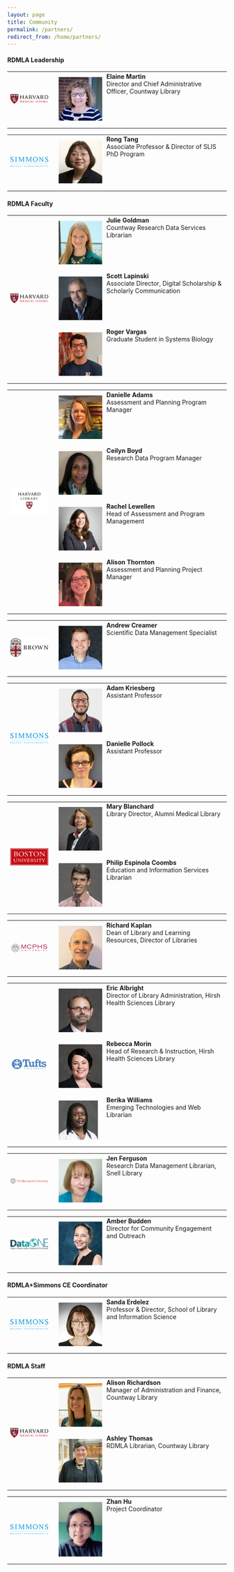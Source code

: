 ```yaml
---
layout: page
title: Community
permalink: /partners/
redirect_from: /home/partners/
---
```


#### RDMLA Leadership

<table>
  <tr><td rowspan="1" width="20%"><img src="/images/icons_logos/partner_institutions_logos/HMS.png" alt="Harvard Medical School Logo"></td>
    <td><div style="width:100px;float:left;margin:10px"><img src="/images/team-photos/2020-updates/Elaine-Martin.jpg" alt="Elaine Martin Photo"></div><div>     <b>Elaine Martin</b><br> Director and Chief Administrative Officer, Countway Library</div></td></tr>
</table>

<table>
<tr><td rowspan="1" width="20%"><img src="/images/icons_logos/partner_institutions_logos/simmons-college.png" alt="Simmons University Logo"></td>
    <td><div style="width:100px;float:left;margin:10px"><img src="/images/team-photos/2020-updates/Rong-Tang.jpg" alt="Rong Tang Photo"></div><div><b>Rong       Tang</b><br> Associate Professor & Director of SLIS PhD Program</div></td></tr>
</table>
 
#### RDMLA Faculty 

<table>
<tr><td rowspan="3" width="20%"><img src="/images/icons_logos/partner_institutions_logos/HMS.png" alt="Harvard Medical School Logo"></td>
 <td><div style="width:100px;float:left;margin:10px"><img src="/images/team-photos/2020-updates/julie-goldman.png" alt="Julie Goldman Photo"></div>    <div><b>Julie Goldman</b><br> Countway Research Data Services Librarian</div></td></tr>
 <tr><td><div style="width:100px;float:left;margin:10px"><img src="/images/team-photos/2020-updates/scott lapinski.png" alt="Scott Lapinski Photo"></div>    <div><b>Scott Lapinski</b><br>Associate Director, Digital Scholarship & Scholarly Communication</div></td></tr>
  <tr><td><div style="width:100px;float:left;margin:10px"><img src="/images/team-photos/2020-updates/roger_vargas.jpg" alt="Roger Vargas Photo"></div>    <div><b>Roger Vargas</b><br>Graduate Student in Systems Biology</div></td></tr>
</table>
  
<table>
  <tr><td rowspan="4" width="20%"><img src="/images/icons_logos/partner_institutions_logos/harvard-library.png" alt="Harvard Library Logo"></td>
    <td><div style="width:100px;float:left;margin:10px"><img src="/images/team-photos/2020-updates/danielle-adams.jpg" alt="Danielle Adams Photo"></div><div><b>Danielle Adams</b><br>Assessment and Planning Program Manager
</div></td></tr>
   <tr><td><div style="width:100px;float:left;margin:10px"><img src="/images/team-photos/2020-updates/ceilyn-boyd.jpg" alt="Ceilyn Boyd Photo"></div><div><b>Ceilyn Boyd</b><br> Research Data Program Manager</div></td></tr>
  <tr><td><div style="width:100px;float:left;margin:10px"><img src="/images/team-photos/2020-updates/rachel-lewellen.jpg" alt="Rachel Lewellen Photo"></div><div><b>Rachel Lewellen</b><br> Head of Assessment and Program Management
</div></td></tr>
  <tr><td><div style="width:100px;float:left;margin:10px"><img src="/images/team-photos/2020-updates/alison-thornton.jpg" alt="Alison Thornton Photo"></div><div><b>Alison Thornton</b><br>Assessment and Planning Project Manager</div></td></tr>
</table>

<table>
  <tr><td rowspan="1" width="20%"><img src="/images/icons_logos/partner_institutions_logos/brown-logo.png" alt="Brown University Logo"></td>
    <td><div style="width:100px;float:left;margin:10px"><img src="/images/team-photos/2020-updates/creamer-andrew.jpg" alt="Andrew Creamer Photo"></div><div><b>Andrew Creamer</b><br> Scientific Data Management Specialist</div></td></tr>
  </table>
  
<table>
  <tr><td rowspan="2" width="20%"><img src="/images/icons_logos/partner_institutions_logos/simmons-college.png" alt="Simmons University Logo"></td>
  <td><div style="width:100px;float:left;margin:10px"><img src="/images/team-photos/2020-updates/adam-kriesberg.jpg" alt="Adam Kriesberg Photo"></div><div><b>Adam Kriesberg</b><br>Assistant Professor</div></td></tr>
  <td><div style="width:100px;float:left;margin:10px"><img src="/images/team-photos/danielle-pollock.jpg" alt="Danielle Pollock Photo"></div><div><b>Danielle Pollock</b><br>Assistant Professor</div></td></tr>
</table>

<table>
  <tr><td rowspan="2" width="20%"><img src="/images/icons_logos/partner_institutions_logos/boston-university.png" alt="BU Logo"></td>
    <td><div style="width:100px;float:left;margin:10px"><img src="/images/team-photos/2020-updates/Blanchard-Mary.jpg" alt="Mary Blanchard Photo"></div><div><b>Mary Blanchard</b><br> Library Director, Alumni Medical Library</div></td></tr>
    <tr><td><div style="width:100px;float:left;margin:10px"><img src="/images/team-photos/2020-updates/philip-coombs.jpg" alt="Philip E. Coombs Photo"></div><div><b>Philip Espinola Coombs</b><br>Education and Information Services Librarian </div></td></tr>
</table>
  
<table>
  <tr><td rowspan="1" width="20%"><img src="/images/icons_logos/partner_institutions_logos/MCPHS.png" alt="MCPHS University Logo"></td>
    <td><div style="width:100px;float:left;margin:10px"><img src="/images/team-photos/2020-updates/Rich-Kaplan.jpg" alt="Richard Kaplan Photo"></div><div>   <b>Richard Kaplan</b><br> Dean of Library and Learning Resources, Director of Libraries</div></td></tr>
</table>

<table>
  <tr><td rowspan="3" width="20%"><img src="/images/icons_logos/partner_institutions_logos/Tufts-University.jpg" alt="Tufts University Logo"></td>
   <td><div style="width:100px;float:left;margin:10px"><img src="/images/team-photos/2020-updates/Eric-Albright.jpg" alt="Eric Albright Photo"></div><div><b>Eric Albright</b><br> Director of Library Administration, Hirsh Health Sciences Library</div></td></tr>
   <tr><td><div style="width:100px;float:left;margin:10px"><img src="/images/team-photos/2020-updates/rebecca-morin.jpg" alt="Rebecca Morin Photo"></div><div><b>Rebecca Morin</b><br> Head of Research & Instruction, Hirsh Health Sciences Library</div></td></tr>
   <tr><td><div style="width:100px;float:left;margin:10px"><img src="/images/team-photos/2020-updates/berika-williams.jpg" alt="Berika Williams Photo"></div><div><b>Berika Williams</b><br> Emerging Technologies and Web Librarian</div></td></tr>
</table>
  
<table>
  <tr><td rowspan="1" width="20%"><img src="/images/icons_logos/partner_institutions_logos/neulogo.png" alt="Northeastern University Logo"></td>
    <td><div style="width:100px;float:left;margin:10px"><img src="/images/team-photos/2020-updates/jen-ferguson.jpg" alt="Jen Ferguson Photo"></div><div><b>Jen Ferguson</b><br> Research Data Management Librarian, Snell Library</div></td></tr>
</table>

<table>
  <tr><td rowspan="1" width="20%"><img src="/images/icons_logos/partner_institutions_logos/dataone.png" alt="DataONE Logo"></td>
    <td><div style="width:100px;float:left;margin:10px"><img src="/images/team-photos/2020-updates/Amber-Budden.jpeg" alt="Amber Budden Photo"></div><div><b>Amber Budden</b><br> Director for Community Engagement and Outreach</div></td></tr>
  </table>
  
#### RDMLA+Simmons CE Coordinator

<table>
<tr><td rowspan="1" width="20%"><img src="/images/icons_logos/partner_institutions_logos/simmons-college.png" alt="Simmons University Logo"></td>
   <td><div style="width:100px;float:left;margin:10px"><img src="/images/team-photos/Sanda-Erdelez.jpg" alt="Sanda Erdelez Photo"></div><div><b>Sanda Erdelez</b><br> Professor & Director, School of Library and Information Science</div></td></tr>
</table>

#### RDMLA Staff

<table>
 <tr><td rowspan="2" width="20%"><img src="/images/icons_logos/partner_institutions_logos/HMS.png" alt="Harvard Medical School Logo"></td>
 <td><div style="width:100px;float:left;margin:10px"><img src="/images/team-photos/2020-updates/alison-richardson.png" alt="Alison Richardson Photo"></div><div><b>Alison Richardson</b><br> Manager of Administration and Finance, Countway Library</div></td></tr>
 <tr><td><div style="width:100px;float:left;margin:10px"><img src="/images/team-photos/2020-updates/ashley-thomas.jpg" alt="Ashley Thomas Photo"></div><div> <b>Ashley Thomas</b><br> RDMLA Librarian, Countway Library</div></td></tr>
  
<table>
 <tr><td rowspan="1" width="20%"><img src="/images/icons_logos/partner_institutions_logos/simmons-college.png" alt="Simmons University Logo"></td>
 <td><div style="width:100px;float:left;margin:10px"><img src="/images/team-photos/zhan-hu.jpg" alt="Zhan Hu Photo"></div><div><b>Zhan Hu</b><br> Project Coordinator</div></td></tr>
</table>

